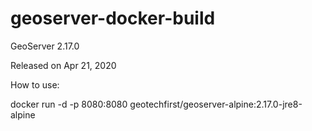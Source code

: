 # geoserver-docker-build

GeoServer 2.17.0

Released on Apr 21, 2020 

How to use:

docker run -d -p 8080:8080 geotechfirst/geoserver-alpine:2.17.0-jre8-alpine
